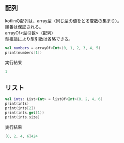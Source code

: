 ## 配列
kotlinの配列は、array型（同じ型の値をとる変数の集まり）。<br>
順番は保証される。<br>
arrayOf<型引数>（配列）<br>
型推論により型引数は省略できる。
``` kotlin 
val numbers = arrayOf<Int>(0, 1, 2, 3, 4, 5) 
print(numbers[1])
```
実行結果
``` kotlin
1
```

## リスト

``` kotlin
val ints: List<Int> = listOf<Int>(0, 2, 4, 6)
print(ints)
print(ints[2])
print(ints.get(1))
print(ints.size)
```
実行結果
``` kotlin
[0, 2, 4, 6]424
```
